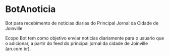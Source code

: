 # BotAnoticia
Bot para recebimento de noticias diarias do Principal Jornal da Cidade de Joinville


Ecopo
Bot tem como objetivo enviar noticias diariamente para o usuario que o adicionar, a partir do feed do principal jornal da cidade de Joinville (an.com.br). 


